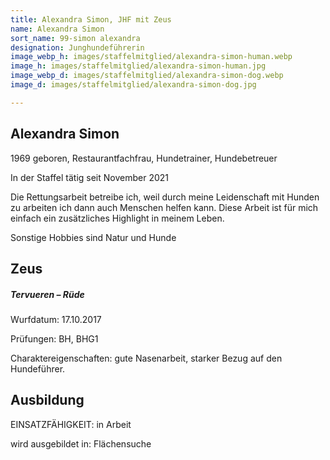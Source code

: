 ```yaml
---
title: Alexandra Simon, JHF mit Zeus
name: Alexandra Simon
sort_name: 99-simon alexandra
designation: Junghundeführerin
image_webp_h: images/staffelmitglied/alexandra-simon-human.webp
image_h: images/staffelmitglied/alexandra-simon-human.jpg
image_webp_d: images/staffelmitglied/alexandra-simon-dog.webp
image_d: images/staffelmitglied/alexandra-simon-dog.jpg

---
```

## Alexandra Simon

1969 geboren, Restaurantfachfrau, Hundetrainer, Hundebetreuer

In der Staffel tätig seit November 2021

Die Rettungsarbeit betreibe ich, weil durch meine Leidenschaft mit Hunden zu arbeiten ich dann auch Menschen helfen kann. Diese Arbeit ist für mich einfach ein zusätzliches Highlight in meinem Leben.

Sonstige Hobbies sind Natur und Hunde

## Zeus

##### Tervueren – Rüde

Wurfdatum: 17.10.2017

Prüfungen: BH, BHG1

Charaktereigenschaften: gute Nasenarbeit, starker Bezug auf den Hundeführer. 

## Ausbildung

EINSATZFÄHIGKEIT: in Arbeit

wird ausgebildet in: Flächensuche